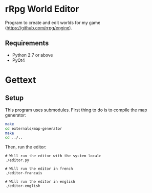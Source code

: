 # rRpg World Editor

Program to create and edit worlds for my game (https://github.com/rrpg/engine).

## Requirements

* Python 2.7 or above
* PyQt4
# Gettext

## Setup

This program uses submodules. First thing to do is to compile the map generator:
```bash
make
cd externals/map-generator
make
cd ../..
```

Then, run the editor:
```
# Will run the editor with the system locale
./editor.py

# Will run the editor in french
./editor-francais

# Will run the editor in english
./editor-english
```
